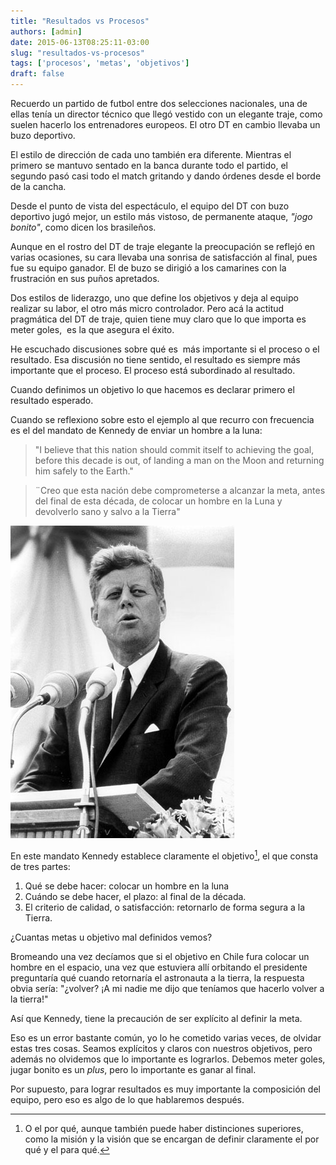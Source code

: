 ```yaml
---
title: "Resultados vs Procesos"
authors: [admin]
date: 2015-06-13T08:25:11-03:00
slug: "resultados-vs-procesos"
tags: ['procesos', 'metas', 'objetivos']
draft: false
---
```

Recuerdo un partido de futbol entre dos selecciones nacionales, una de
ellas tenía un director técnico que llegó vestido con un elegante traje,
como suelen hacerlo los entrenadores europeos. El otro DT en cambio
llevaba un buzo deportivo. 

El estilo de dirección de cada uno también era diferente. Mientras el
primero se mantuvo sentado en la banca durante todo el partido, el
segundo pasó casi todo el match gritando y dando órdenes desde el borde
de la cancha. 

Desde el punto de vista del espectáculo, el equipo del DT
con buzo deportivo jugó mejor, un estilo más vistoso, de permanente
ataque, *"jogo bonito"*, como dicen los
brasileños.

Aunque en el rostro del DT de traje elegante la preocupación se reflejó
en varias ocasiones, su cara llevaba una sonrisa de satisfacción al
final, pues fue su equipo ganador. El de buzo se dirigió a los camarines
con la frustración en sus puños apretados.

Dos estilos de liderazgo, uno que define los objetivos y deja al equipo
realizar su labor, el otro más micro controlador. Pero acá
la actitud
pragmática del DT de traje, quien tiene muy claro que lo que importa es
meter goles,  es la que asegura el
éxito.

He escuchado discusiones sobre qué es  más importante si el proceso o
el resultado. Esa discusión no tiene sentido, el resultado es siempre
más importante que el proceso. El proceso está subordinado al
resultado. 

Cuando definimos un objetivo lo que hacemos es declarar primero el
resultado esperado.

Cuando se reflexiono sobre esto el ejemplo al que recurro con
frecuencia es el del mandato de Kennedy de enviar un hombre a la
luna:

> "I believe that this nation should commit itself to achieving the
> goal, before this decade is out, of landing a man on the Moon and
> returning him safely to the Earth."

> ¨Creo que esta nación debe comprometerse a alcanzar la meta, antes del
> final de esta década, de colocar un hombre en la Luna y devolverlo
> sano y salvo a la Tierra"

![Kennedy](discurso.jpg)


En este mandato Kennedy establece claramente el objetivo[^*], el que consta
de tres partes:

1. Qué se debe hacer: colocar un hombre en la luna
2. Cuándo se debe hacer, el plazo: al final de la década.
3. El criterio de calidad, o satisfacción: retornarlo de forma segura a
la Tierra.

¿Cuantas metas u objetivo mal definidos vemos?

Bromeando una vez decíamos que si el objetivo en Chile fura colocar un
hombre en el espacio, una vez que estuviera allí orbitando el presidente
preguntaría qué cuando retornaría el astronauta a la tierra, la
respuesta obvia sería: "¿volver? ¡A mi nadie me dijo que teníamos que
hacerlo volver a la tierra!"

Así que Kennedy, tiene la precaución de ser explícito al definir la
meta.

Eso es un error bastante común, yo lo he cometido varias veces, de
olvidar estas tres cosas. Seamos explícitos y claros con nuestros
objetivos, pero además no olvidemos que lo importante es lograrlos.
Debemos meter goles, jugar bonito es un *plus*, pero lo importante es
ganar al final.

Por supuesto, para lograr resultados es muy importante la composición
del equipo, pero eso es algo de lo que hablaremos
después.

[^*]: O el por qué, aunque también puede haber distinciones superiores,
como la misión y la visión que se encargan de definir claramente el por
qué y el para qué.
